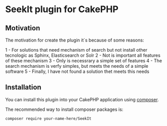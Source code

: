 # SeekIt plugin for CakePHP

## Motivation

The motivation for create the plugin it`s because of some reasons:

1 - For solutions that need mechanism of search but not install other tecnologic as Sphinx, Elasticsearch or Solr
2 - Not is important all features of these mechanism
3 - Only is necessrary a simple set of features
4 - The search mechanism is verfy simples, but meets the needs of a simple software 
5 - Finally, I have not found a solution thet meets this needs

## Installation

You can install this plugin into your CakePHP application using [composer](http://getcomposer.org).

The recommended way to install composer packages is:

```
composer require your-name-here/SeekIt
```
